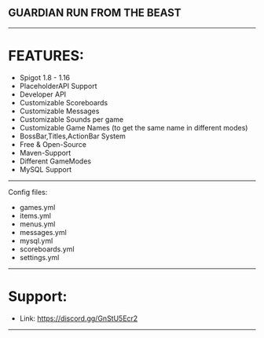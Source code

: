 ## GUARDIAN RUN FROM THE BEAST

---

# FEATURES:

* Spigot 1.8 - 1.16
* PlaceholderAPI Support
* Developer API
* Customizable Scoreboards
* Customizable Messages
* Customizable Sounds per game
* Customizable Game Names (to get the same name in different modes)
* BossBar,Titles,ActionBar System
* Free & Open-Source
* Maven-Support
* Different GameModes
* MySQL Support

---
Config files:
- games.yml
- items.yml
- menus.yml
- messages.yml
- mysql.yml
- scoreboards.yml
- settings.yml

---

# Support:

* Link: https://discord.gg/GnStU5Ecr2

---
